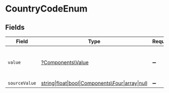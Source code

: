 # CountryCodeEnum


## Fields

| Field                                                                                  | Type                                                                                   | Required                                                                               | Description                                                                            | Example                                                                                |
| -------------------------------------------------------------------------------------- | -------------------------------------------------------------------------------------- | -------------------------------------------------------------------------------------- | -------------------------------------------------------------------------------------- | -------------------------------------------------------------------------------------- |
| `value`                                                                                | [?Components\Value](../../Models/Components/Value.md)                                  | :heavy_minus_sign:                                                                     | The ISO3166-1 Alpha2 Code of the Country                                               | US                                                                                     |
| `sourceValue`                                                                          | [string\|float\|bool\|Components\Four\|array\|null](../../Models/Components/SourceValue.md) | :heavy_minus_sign:                                                                     | N/A                                                                                    |                                                                                        |